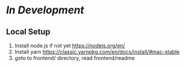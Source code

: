 # *In Development*
## Local Setup
1. Install node.js if not yet https://nodejs.org/en/
2. Install yarn https://classic.yarnpkg.com/en/docs/install/#mac-stable
3. goto to frontend/ directory, read frontend/readme
